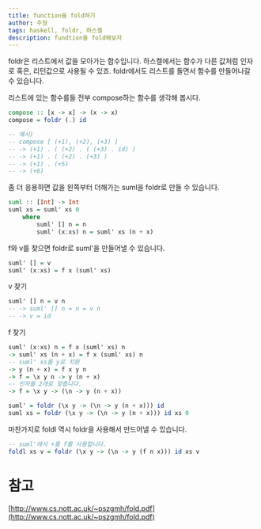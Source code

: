 ```yaml
---
title: function을 fold하기
author: 주형
tags: haskell, foldr, 하스켈
description: fundtion을 fold해보자
---
```


foldr은 리스트에서 값을 모아가는 함수입니다. 하스켈에서는 함수가 다른 값처럼 인자로 혹은, 리턴값으로 사용될 수 있죠. foldr에서도 리스트를 돌면서 함수를 만들어나갈 수 있습니다.

리스트에 있는 함수를들 전부 compose하는 함수를 생각해 봅시다.
```Haskell
compose :: [x -> x] -> (x -> x)
compose = foldr (.) id

-- 예시)
-- compose [ (+1), (+2), (+3) ]
-- -> (+1) . ( (+2) . ( (+3) . id) )
-- -> (+1) . ( (+2) . (+3) )
-- -> (+1) . (+5)
-- -> (+6)
```

좀 더 응용하면 값을 왼쪽부터 더해가는 suml을 foldr로 만들 수 있습니다.

```Haskell
suml :: [Int] -> Int
suml xs = suml' xs 0
    where
        suml' [] n = n
        suml' (x:xs) n = suml' xs (n + x)
```

f와 v를 찾으면 foldr로 suml'을 만들어낼 수 있습니다.

```Haskell
suml' [] = v
suml' (x:xs) = f x (suml' xs)
```

v 찾기
```Haskell
suml' [] n = v n
-- -> suml' [] n = n = v n
-- -> v = id
```

f 찾기
```Haskell
suml' (x:xs) n = f x (suml' xs) n
-> suml' xs (n + x) = f x (suml' xs) n
-- suml' xs를 y로 치환
-> y (n + x) = f x y n
-> f = \x y n -> y (n + x)
-- 인자를 2개로 맞춥니다.
-> f = \x y -> (\n -> y (n + x))

suml' = foldr (\x y -> (\n -> y (n + x))) id
suml xs = foldr (\x y -> (\n -> y (n + x))) id xs 0
```

마찬가지로 foldl 역시 foldr을 사용해서 만드어낼 수 있습니다.

```Haskell
-- suml'에서 +를 f를 사용합니다.
foldl xs v = foldr (\x y -> (\n -> y (f n x))) id xs v
```

# 참고

[http://www.cs.nott.ac.uk/~pszgmh/fold.pdf](http://www.cs.nott.ac.uk/~pszgmh/fold.pdf)
